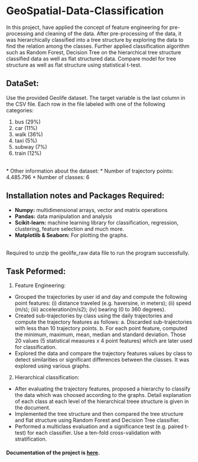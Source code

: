 # GeoSpatial-Data-Classification

In this project, have applied the concept of feature engineering for pre-processing and cleaning of the data. After pre-processing of the data, it was hierarchically classified into a tree structure by exploring the data to find the relation among the classes. Further applied classification algorithm such as Random Forest, Decision Tree on the hierarchical tree structure classified data as well as flat structured data. Compare model for tree structure as well as flat structure using statistical t-test.

DataSet:
--------
Use the provided Geolife dataset. The target variable is the last column in the CSV file. Each row in the file labeled with one of the following categories:
1. bus (29%)
2. car (11%)
3. walk (36%)
4. taxi (5%)
5. subway (7%)
6. train (12%)
<br />
* Other information about the dataset:
 * Number of trajectory points: 4.485.796
 * Number of classes: 6

Installation notes and Packages Required:
-----------------------------------------
* **Numpy:** multidimensional arrays, vector and matrix operations
* **Pandas:** data manipulation and analysis
* **Scikit-learn:** machine learning library for classification, regression, clustering, feature selection and much more.
* **Matplotlib & Seaborn:** For plotting the graphs.

<br />
Required to unzip the geolife_raw data file to run the program successfully.

Task Peformed:
--------------

1. Feature Engineering:
  * Grouped the trajectories by user id and day and compute the following point features: (i) distance traveled (e.g. haversine, in meters); (ii) speed (m/s); (iii) acceleration(m/s2); (iv) bearing (0 to 360 degrees).
  * Created sub-trajectories by class using the daily trajectories and compute the trajectory features as follows:
      a. Discarded sub-trajectories with less than 10 trajectory points.
      b. For each point feature, computed the minimum, maximum, mean, median and standard deviation. Those 20 values (5 statistical measures x 4 point features) which are later used for classification.
  * Explored the data and compare the trajectory features values by class to detect similarities or significant differences between the classes. It was explored using various graphs.
  
2. Hierarchical classification:
  * After evaluating the trajectory features, proposed a hierarchy to classify the data which was choosed according to the graphs. Detail explanation of each class at each level of the hierarchical treee structure is given in the document.
  * Implemented the tree structure and then compared the tree structure and flat structure using Random Forest and Decision Tree classifier.
  * Performed a multiclass evaluation and a significance test (e.g. paired t-test) for each classifier. Use a ten-fold cross-validation with stratification.

       
#### Documentation of the project is [here](https://github.com/dalalbhargav07/Dalhousie---Machine-Learning-with-Big-Data/blob/master/Project%20-%20GeoSpatial%20Data%20Classification/Project%20Report_Bhargav%20Dalal_B00785773.pdf).



